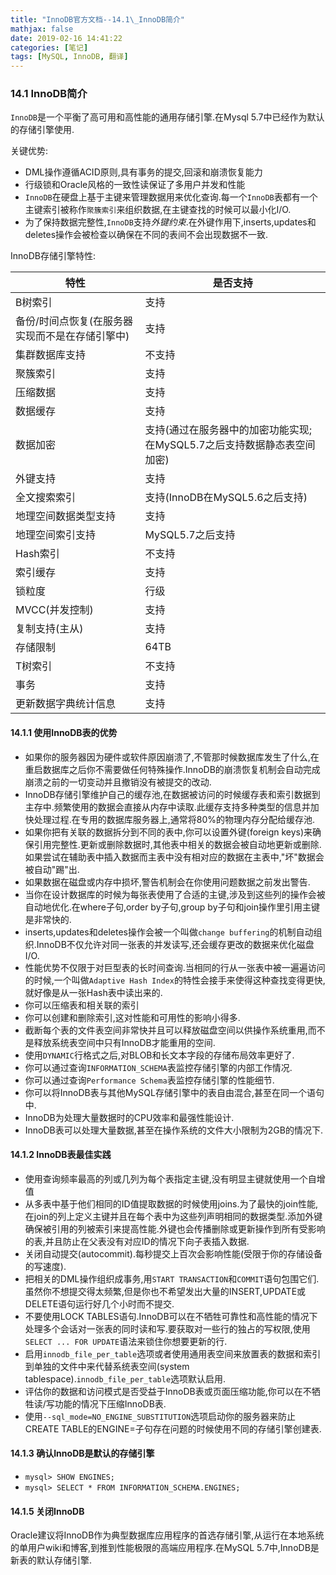 ```yaml
---
title: "InnoDB官方文档--14.1\_InnoDB简介"
mathjax: false
date: 2019-02-16 14:41:22
categories: [笔记]
tags: [MySQL, InnoDB, 翻译]
---
```

### 14.1 InnoDB简介
`InnoDB`是一个平衡了高可用和高性能的通用存储引擎.在Mysql 5.7中已经作为默认的存储引擎使用.

关键优势:
- DML操作遵循ACID原则,具有事务的提交,回滚和崩溃恢复能力
- 行级锁和Oracle风格的一致性读保证了多用户并发和性能
- `InnoDB`在硬盘上基于主键来管理数据用来优化查询.每一个`InnoDB`表都有一个主键索引被称作`聚簇索引`来组织数据,在主键查找的时候可以最小化I/O.
- 为了保持数据完整性,`InnoDB`支持*外键约束*.在外键作用下,inserts,updates和deletes操作会被检查以确保在不同的表间不会出现数据不一致.
<!-- more -->
InnoDB存储引擎特性:

| 特性 |是否支持  |
| --- | --- |
| B树索引 | 支持 |
| 备份/时间点恢复(在服务器实现而不是在存储引擎中) |支持  |
| 集群数据库支持 | 不支持  |
| 聚簇索引 | 支持 |
| 压缩数据 | 支持 |
| 数据缓存 | 支持 |
| 数据加密 | 支持(通过在服务器中的加密功能实现;在MySQL5.7之后支持数据静态表空间加密) |
| 外键支持 | 支持 |
| 全文搜索索引 | 支持(InnoDB在MySQL5.6之后支持) |
| 地理空间数据类型支持 | 支持 |
| 地理空间索引支持 | MySQL5.7之后支持 |
| Hash索引 | 不支持 |
| 索引缓存 | 支持 |
| 锁粒度 | 行级 |
| MVCC(并发控制) | 支持 |
| 复制支持(主从) | 支持 |
| 存储限制 | 64TB |
| T树索引 | 不支持 |
| 事务 | 支持 |
| 更新数据字典统计信息 | 支持 |


#### 14.1.1 使用InnoDB表的优势
- 如果你的服务器因为硬件或软件原因崩溃了,不管那时候数据库发生了什么,在重启数据库之后你不需要做任何特殊操作.InnoDB的崩溃恢复机制会自动完成崩溃之前的一切变动并且撤销没有被提交的改动.
- InnoDB存储引擎维护自己的缓存池,在数据被访问的时候缓存表和索引数据到主存中.频繁使用的数据会直接从内存中读取.此缓存支持多种类型的信息并加快处理过程.在专用的数据库服务器上,通常将80%的物理内存分配给缓存池.
- 如果你把有关联的数据拆分到不同的表中,你可以设置外键(foreign keys)来确保引用完整性.更新或删除数据时,其他表中相关的数据会被自动地更新或删除.如果尝试在辅助表中插入数据而主表中没有相对应的数据在主表中,"坏"数据会被自动"踢"出.
- 如果数据在磁盘或内存中损坏,警告机制会在你使用问题数据之前发出警告.
- 当你在设计数据库的时候为每张表使用了合适的主键,涉及到这些列的操作会被自动地优化.在where子句,order by子句,group by子句和join操作里引用主键是非常快的.
- inserts,updates和deletes操作会被一个叫做`change buffering`的机制自动组织.InnoDB不仅允许对同一张表的并发读写,还会缓存更改的数据来优化磁盘I/O.
- 性能优势不仅限于对巨型表的长时间查询.当相同的行从一张表中被一遍遍访问的时候,一个叫做`Adaptive Hash Index`的特性会接手来使得这种查找变得更快,就好像是从一张Hash表中读出来的.
- 你可以压缩表和相关联的索引
- 你可以创建和删除索引,这对性能和可用性的影响小得多.
- 截断每个表的文件表空间非常快并且可以释放磁盘空间以供操作系统重用,而不是释放系统表空间中只有InnoDB才能重用的空间.
- 使用`DYNAMIC`行格式之后,对BLOB和长文本字段的存储布局效率更好了.
- 你可以通过查询`INFORMATION_SCHEMA`表监控存储引擎的内部工作情况.
- 你可以通过查询`Performance Schema`表监控存储引擎的性能细节.
- 你可以将InnoDB表与其他MySQL存储引擎中的表自由混合,甚至在同一个语句中.
- InnoDB为处理大量数据时的CPU效率和最强性能设计.
- InnoDB表可以处理大量数据,甚至在操作系统的文件大小限制为2GB的情况下.

#### 14.1.2 InnoDB表最佳实践
- 使用查询频率最高的列或几列为每个表指定主键,没有明显主键就使用一个自增值
- 从多表中基于他们相同的ID值提取数据的时候使用joins.为了最快的join性能,在join的列上定义主键并且在每个表中为这些列声明相同的数据类型.添加外键确保被引用的列被索引来提高性能.外键也会传播删除或更新操作到所有受影响的表,并且防止在父表没有对应ID的情况下向子表插入数据.
- 关闭自动提交(autocommit).每秒提交上百次会影响性能(受限于你的存储设备的写速度).
- 把相关的DML操作组织成事务,用`START TRANSACTION`和`COMMIT`语句包围它们.虽然你不想提交得太频繁,但是你也不希望发出大量的INSERT,UPDATE或DELETE语句运行好几个小时而不提交.
- 不要使用LOCK TABLES语句.InnoDB可以在不牺牲可靠性和高性能的情况下处理多个会话对一张表的同时读和写.要获取对一些行的独占的写权限,使用`SELECT ... FOR UPDATE`语法来锁住你想要更新的行.
- 启用`innodb_file_per_table`选项或者使用通用表空间来放置表的数据和索引到单独的文件中来代替系统表空间(system tablespace).`innodb_file_per_table`选项默认启用.
- 评估你的数据和访问模式是否受益于InnoDB表或页面压缩功能,你可以在不牺牲读/写功能的情况下压缩InnoDB表.
- 使用`--sql_mode=NO_ENGINE_SUBSTITUTION`选项启动你的服务器来防止CREATE TABLE的ENGINE=子句存在问题的时候使用不同的存储引擎创建表.

#### 14.1.3 确认InnoDB是默认的存储引擎
- `mysql> SHOW ENGINES;`
- `mysql> SELECT * FROM INFORMATION_SCHEMA.ENGINES;`

#### 14.1.5 关闭InnoDB
Oracle建议将InnoDB作为典型数据库应用程序的首选存储引擎,从运行在本地系统的单用户wiki和博客,到推到性能极限的高端应用程序.在MySQL 5.7中,InnoDB是新表的默认存储引擎.
